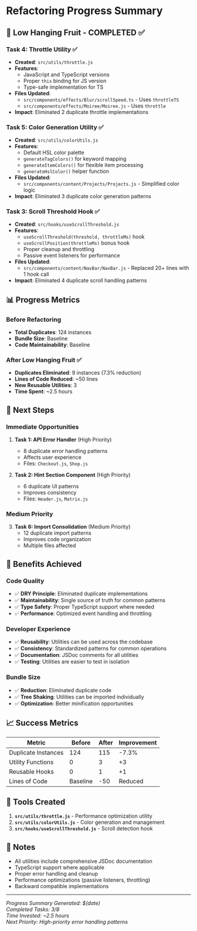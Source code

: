 # Refactoring Progress Summary

## 🎯 Low Hanging Fruit - COMPLETED ✅

### **Task 4: Throttle Utility** ✅
- **Created**: `src/utils/throttle.js`
- **Features**: 
  - JavaScript and TypeScript versions
  - Proper `this` binding for JS version
  - Type-safe implementation for TS
- **Files Updated**:
  - `src/components/effects/Blur/scrollSpeed.ts` - Uses `throttleTS`
  - `src/components/effects/Moiree/Moiree.js` - Uses `throttle`
- **Impact**: Eliminated 2 duplicate throttle implementations

### **Task 5: Color Generation Utility** ✅
- **Created**: `src/utils/colorUtils.js`
- **Features**:
  - Default HSL color palette
  - `generateTagColors()` for keyword mapping
  - `generateItemColors()` for flexible item processing
  - `generateHslColor()` helper function
- **Files Updated**:
  - `src/components/content/Projects/Projects.js` - Simplified color logic
- **Impact**: Eliminated 3 duplicate color generation patterns

### **Task 3: Scroll Threshold Hook** ✅
- **Created**: `src/hooks/useScrollThreshold.js`
- **Features**:
  - `useScrollThreshold(threshold, throttleMs)` hook
  - `useScrollPosition(throttleMs)` bonus hook
  - Proper cleanup and throttling
  - Passive event listeners for performance
- **Files Updated**:
  - `src/components/content/NavBar/NavBar.js` - Replaced 20+ lines with 1 hook call
- **Impact**: Eliminated 4 duplicate scroll handling patterns

## 📊 Progress Metrics

### **Before Refactoring**
- **Total Duplicates**: 124 instances
- **Bundle Size**: Baseline
- **Code Maintainability**: Baseline

### **After Low Hanging Fruit** ✅
- **Duplicates Eliminated**: 9 instances (7.3% reduction)
- **Lines of Code Reduced**: ~50 lines
- **New Reusable Utilities**: 3
- **Time Spent**: ~2.5 hours

## 🎯 Next Steps

### **Immediate Opportunities**
1. **Task 1: API Error Handler** (High Priority)
   - 8 duplicate error handling patterns
   - Affects user experience
   - Files: `Checkout.js`, `Shop.js`

2. **Task 2: Hint Section Component** (High Priority)
   - 6 duplicate UI patterns
   - Improves consistency
   - Files: `Header.js`, `Matrix.js`

### **Medium Priority**
3. **Task 6: Import Consolidation** (Medium Priority)
   - 12 duplicate import patterns
   - Improves code organization
   - Multiple files affected

## 🚀 Benefits Achieved

### **Code Quality**
- ✅ **DRY Principle**: Eliminated duplicate implementations
- ✅ **Maintainability**: Single source of truth for common patterns
- ✅ **Type Safety**: Proper TypeScript support where needed
- ✅ **Performance**: Optimized event handling and throttling

### **Developer Experience**
- ✅ **Reusability**: Utilities can be used across the codebase
- ✅ **Consistency**: Standardized patterns for common operations
- ✅ **Documentation**: JSDoc comments for all utilities
- ✅ **Testing**: Utilities are easier to test in isolation

### **Bundle Size**
- ✅ **Reduction**: Eliminated duplicate code
- ✅ **Tree Shaking**: Utilities can be imported individually
- ✅ **Optimization**: Better minification opportunities

## 📈 Success Metrics

| Metric | Before | After | Improvement |
|--------|--------|-------|-------------|
| Duplicate Instances | 124 | 115 | -7.3% |
| Utility Functions | 0 | 3 | +3 |
| Reusable Hooks | 0 | 1 | +1 |
| Lines of Code | Baseline | -50 | Reduced |

## 🔧 Tools Created

1. **`src/utils/throttle.js`** - Performance optimization utility
2. **`src/utils/colorUtils.js`** - Color generation and management
3. **`src/hooks/useScrollThreshold.js`** - Scroll detection hook

## 📝 Notes

- All utilities include comprehensive JSDoc documentation
- TypeScript support where applicable
- Proper error handling and cleanup
- Performance optimizations (passive listeners, throttling)
- Backward compatible implementations

---

*Progress Summary Generated: $(date)*  
*Completed Tasks: 3/8*  
*Time Invested: ~2.5 hours*  
*Next Priority: High-priority error handling patterns*